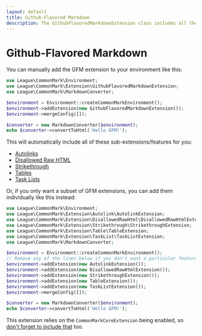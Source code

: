 ```yaml
---
layout: default
title: Github-Flavored Markdown
description: The GithubFlavoredMarkdownExtension class includes all the GFM addons
---
```


# Github-Flavored Markdown

You can manually add the GFM extension to your environment like this:

```php
use League\CommonMark\Environment;
use League\CommonMark\Extension\GithubFlavoredMarkdownExtension;
use League\CommonMark\MarkdownConverter;

$environment = Environment::createCommonMarkEnvironment();
$environment->addExtension(new GithubFlavoredMarkdownExtension());
$environment->mergeConfig([]);

$converter = new MarkdownConverter($environment);
echo $converter->convertToHtml('Hello GFM!');
```

This will automatically include all of these sub-extensions/features for you:

- [Autolinks](/1.6/extensions/autolinks/)
- [Disallowed Raw HTML](/1.6/extensions/disallowed-raw-html/)
- [Strikethrough](/1.6/extensions/strikethrough/)
- [Tables](/1.6/extensions/tables/)
- [Task Lists](/1.6/extensions/task-lists/)

Or, if you only want a subset of GFM extensions, you can add them individually like this instead:

```php
use League\CommonMark\Environment;
use League\CommonMark\Extension\Autolink\AutolinkExtension;
use League\CommonMark\Extension\DisallowedRawHtml\DisallowedRawHtmlExtension;
use League\CommonMark\Extension\Strikethrough\StrikethroughExtension;
use League\CommonMark\Extension\Table\TableExtension;
use League\CommonMark\Extension\TaskList\TaskListExtension;
use League\CommonMark\MarkdownConverter;

$environment = Environment::createCommonMarkEnvironment();
// Remove any of the lines below if you don't want a particular feature
$environment->addExtension(new AutolinkExtension());
$environment->addExtension(new DisallowedRawHtmlExtension());
$environment->addExtension(new StrikethroughExtension());
$environment->addExtension(new TableExtension());
$environment->addExtension(new TaskListExtension());
$environment->mergeConfig([]);

$converter = new MarkdownConverter($environment);
echo $converter->convertToHtml('Hello GFM!');
```

This extension relies on the `CommonMarkCoreExtension` being enabled, so [don't forget to include that](/1.6/extensions/commonmark/) too.
